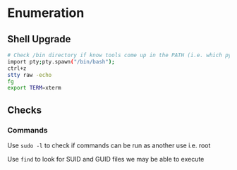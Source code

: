 # Enumeration

## Shell Upgrade

```bash
# Check /bin directory if know tools come up in the PATH (i.e. which python)
import pty;pty.spawn("/bin/bash");
ctrl+z
stty raw -echo
fg
export TERM=xterm
```

## Checks

### Commands

Use `sudo -l` to check if commands can be run as another use i.e. root

Use `find` to look for SUID and GUID files we may be able to execute







